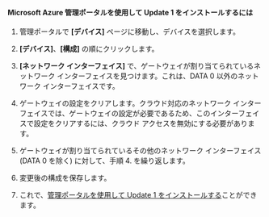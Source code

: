 
#### Microsoft Azure 管理ポータルを使用して Update 1 をインストールするには

1. 管理ポータルで **[デバイス]** ページに移動し、デバイスを選択します。
 
2. **[デバイス]**、**[構成]** の順にクリックします。

3. **[ネットワーク インターフェイス]** で、ゲートウェイが割り当てられているネットワーク インターフェイスを見つけます。これは、DATA 0 以外のネットワーク インターフェイスです。

4. ゲートウェイの設定をクリアします。クラウド対応のネットワーク インターフェイスでは、ゲートウェイの設定が必要であるため、このインターフェイスで設定をクリアするには、クラウド アクセスを無効にする必要があります。

5. ゲートウェイが割り当てられているその他のネットワーク インターフェイス (DATA 0 を除く) に対して、手順 4. を繰り返します。

6. 変更後の構成を保存します。

7. これで、[管理ポータルを使用して Update 1 をインストールする](#use-the-management-portal-to-install-update-1)ことができます。

<!---HONumber=August15_HO6-->